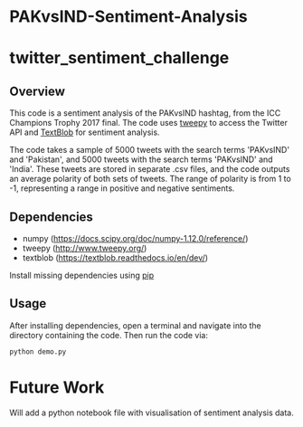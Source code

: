 # PAKvsIND-Sentiment-Analysis
# twitter_sentiment_challenge

## Overview

This code is a sentiment analysis of the PAKvsIND hashtag, from the ICC Champions Trophy 2017 final.
The code uses [tweepy](http://www.tweepy.org/) to access the Twitter API and [TextBlob](https://textblob.readthedocs.io/en/dev/) for sentiment analysis.

The code takes a sample of 5000 tweets with the search terms 'PAKvsIND' and 'Pakistan', and 5000 tweets with the search terms 'PAKvsIND' and 'India'. These tweets are stored in separate .csv files, and the code outputs an average polarity of both sets of tweets. 
The range of polarity is from 1 to -1, representing a range in positive and negative sentiments. 


## Dependencies
* numpy (https://docs.scipy.org/doc/numpy-1.12.0/reference/)
* tweepy (http://www.tweepy.org/)
* textblob (https://textblob.readthedocs.io/en/dev/)

Install missing dependencies using [pip](https://pip.pypa.io/en/stable/installing/)

## Usage

After installing dependencies, open a terminal and navigate into the directory containing the code. Then run the code via:

```
python demo.py
```

# Future Work

Will add a python notebook file with visualisation of sentiment analysis data.
